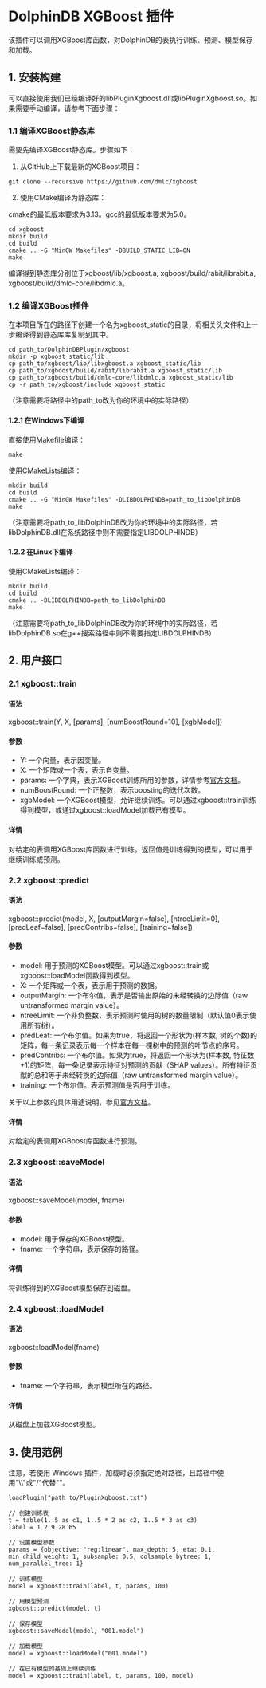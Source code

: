# DolphinDB XGBoost 插件

该插件可以调用XGBoost库函数，对DolphinDB的表执行训练、预测、模型保存和加载。

## 1. 安装构建

可以直接使用我们已经编译好的libPluginXgboost.dll或libPluginXgboost.so。如果需要手动编译，请参考下面步骤：

### 1.1 编译XGBoost静态库

需要先编译XGBoost静态库。步骤如下：

1. 从GitHub上下载最新的XGBoost项目：

```
git clone --recursive https://github.com/dmlc/xgboost
```

2. 使用CMake编译为静态库：

cmake的最低版本要求为3.13。gcc的最低版本要求为5.0。

```
cd xgboost
mkdir build
cd build
cmake .. -G "MinGW Makefiles" -DBUILD_STATIC_LIB=ON
make
```


编译得到静态库分别位于xgboost/lib/xgboost.a, xgboost/build/rabit/librabit.a, xgboost/build/dmlc-core/libdmlc.a。

### 1.2 编译XGBoost插件

在本项目所在的路径下创建一个名为xgboost_static的目录，将相关头文件和上一步编译得到静态库库复制到其中。

```
cd path_to/DolphinDBPlugin/xgboost
mkdir -p xgboost_static/lib
cp path_to/xgboost/lib/libxgboost.a xgboost_static/lib
cp path_to/xgboost/build/rabit/librabit.a xgboost_static/lib
cp path_to/xgboost/build/dmlc-core/libdmlc.a xgboost_static/lib
cp -r path_to/xgboost/include xgboost_static
```

（注意需要将路径中的path_to改为你的环境中的实际路径）

#### 1.2.1 在Windows下编译

直接使用Makefile编译：

```
make
```
使用CMakeLists编译：
```
mkdir build
cd build
cmake .. -G "MinGW Makefiles" -DLIBDOLPHINDB=path_to_libDolphinDB
make
```
（注意需要将path_to_libDolphinDB改为你的环境中的实际路径，若libDolphinDB.dll在系统路径中则不需要指定LIBDOLPHINDB）

#### 1.2.2 在Linux下编译

使用CMakeLists编译：
```
mkdir build
cd build
cmake .. -DLIBDOLPHINDB=path_to_libDolphinDB
make
```
（注意需要将path_to_libDolphinDB改为你的环境中的实际路径，若libDolphinDB.so在g++搜索路径中则不需要指定LIBDOLPHINDB）

## 2. 用户接口

### 2.1 xgboost::train

#### 语法

xgboost::train(Y, X, [params], [numBoostRound=10], [xgbModel])

#### 参数

- Y: 一个向量，表示因变量。
- X: 一个矩阵或一个表，表示自变量。
- params: 一个字典，表示XGBoost训练所用的参数，详情参考[官方文档](https://xgboost.readthedocs.io/en/latest/parameter.html)。
- numBoostRound: 一个正整数，表示boosting的迭代次数。
- xgbModel: 一个XGBoost模型，允许继续训练。可以通过xgboost::train训练得到模型，或通过xgboost::loadModel加载已有模型。

#### 详情

对给定的表调用XGBoost库函数进行训练。返回值是训练得到的模型，可以用于继续训练或预测。

### 2.2 xgboost::predict

#### 语法

xgboost::predict(model, X, [outputMargin=false], [ntreeLimit=0], [predLeaf=false], [predContribs=false], [training=false])

#### 参数

- model: 用于预测的XGBoost模型。可以通过xgboost::train或xgboost::loadModel函数得到模型。
- X: 一个矩阵或一个表，表示用于预测的数据。
- outputMargin: 一个布尔值，表示是否输出原始的未经转换的边际值（raw untransformed margin value）。
- ntreeLimit: 一个非负整数，表示预测时使用的树的数量限制（默认值0表示使用所有树）。
- predLeaf: 一个布尔值。如果为true，将返回一个形状为(样本数, 树的个数)的矩阵，每一条记录表示每一个样本在每一棵树中的预测的叶节点的序号。
- predContribs: 一个布尔值。如果为true，将返回一个形状为(样本数, 特征数+1)的矩阵，每一条记录表示特征对预测的贡献（SHAP values）。所有特征贡献的总和等于未经转换的边际值（raw untransformed margin value）。
- training: 一个布尔值。表示预测值是否用于训练。

关于以上参数的具体用途说明，参见[官方文档](https://xgboost.readthedocs.io/en/latest/python/python_api.html#xgboost.Booster.predict)。

#### 详情

对给定的表调用XGBoost库函数进行预测。

###  2.3 xgboost::saveModel

#### 语法

xgboost::saveModel(model, fname)

#### 参数

- model: 用于保存的XGBoost模型。
- fname: 一个字符串，表示保存的路径。

#### 详情

将训练得到的XGBoost模型保存到磁盘。

### 2.4 xgboost::loadModel

#### 语法

xgboost::loadModel(fname)

#### 参数

- fname: 一个字符串，表示模型所在的路径。

#### 详情

从磁盘上加载XGBoost模型。

## 3. 使用范例

注意，若使用 Windows 插件，加载时必须指定绝对路径，且路径中使用"\\\\"或"/"代替"\"。
```
loadPlugin("path_to/PluginXgboost.txt")

// 创建训练表
t = table(1..5 as c1, 1..5 * 2 as c2, 1..5 * 3 as c3)
label = 1 2 9 28 65

// 设置模型参数
params = {objective: "reg:linear", max_depth: 5, eta: 0.1, min_child_weight: 1, subsample: 0.5, colsample_bytree: 1, num_parallel_tree: 1}

// 训练模型
model = xgboost::train(label, t, params, 100)

// 用模型预测
xgboost::predict(model, t)

// 保存模型
xgboost::saveModel(model, "001.model")

// 加载模型
model = xgboost::loadModel("001.model")

// 在已有模型的基础上继续训练
model = xgboost::train(label, t, params, 100, model)
```

